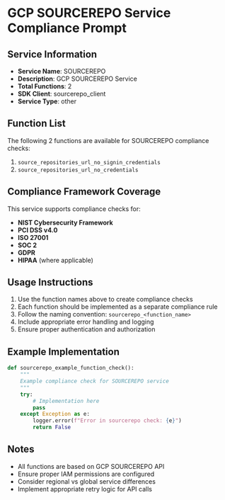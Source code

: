 # GCP SOURCEREPO Service Compliance Prompt

## Service Information
- **Service Name**: SOURCEREPO
- **Description**: GCP SOURCEREPO Service
- **Total Functions**: 2
- **SDK Client**: sourcerepo_client
- **Service Type**: other

## Function List
The following 2 functions are available for SOURCEREPO compliance checks:

1. `source_repositories_url_no_signin_credentials`
2. `source_repositories_url_no_credentials`


## Compliance Framework Coverage
This service supports compliance checks for:
- **NIST Cybersecurity Framework**
- **PCI DSS v4.0**
- **ISO 27001**
- **SOC 2**
- **GDPR**
- **HIPAA** (where applicable)

## Usage Instructions
1. Use the function names above to create compliance checks
2. Each function should be implemented as a separate compliance rule
3. Follow the naming convention: `sourcerepo_<function_name>`
4. Include appropriate error handling and logging
5. Ensure proper authentication and authorization

## Example Implementation
```python
def sourcerepo_example_function_check():
    """
    Example compliance check for SOURCEREPO service
    """
    try:
        # Implementation here
        pass
    except Exception as e:
        logger.error(f"Error in sourcerepo check: {e}")
        return False
```

## Notes
- All functions are based on GCP SOURCEREPO API
- Ensure proper IAM permissions are configured
- Consider regional vs global service differences
- Implement appropriate retry logic for API calls

